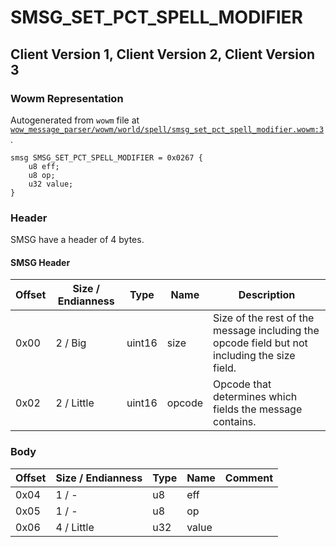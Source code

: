 # SMSG_SET_PCT_SPELL_MODIFIER

## Client Version 1, Client Version 2, Client Version 3

### Wowm Representation

Autogenerated from `wowm` file at [`wow_message_parser/wowm/world/spell/smsg_set_pct_spell_modifier.wowm:3`](https://github.com/gtker/wow_messages/tree/main/wow_message_parser/wowm/world/spell/smsg_set_pct_spell_modifier.wowm#L3).
```rust,ignore
smsg SMSG_SET_PCT_SPELL_MODIFIER = 0x0267 {
    u8 eff;
    u8 op;
    u32 value;
}
```
### Header

SMSG have a header of 4 bytes.

#### SMSG Header

| Offset | Size / Endianness | Type   | Name   | Description |
| ------ | ----------------- | ------ | ------ | ----------- |
| 0x00   | 2 / Big           | uint16 | size   | Size of the rest of the message including the opcode field but not including the size field.|
| 0x02   | 2 / Little        | uint16 | opcode | Opcode that determines which fields the message contains.|

### Body

| Offset | Size / Endianness | Type | Name | Comment |
| ------ | ----------------- | ---- | ---- | ------- |
| 0x04 | 1 / - | u8 | eff |  |
| 0x05 | 1 / - | u8 | op |  |
| 0x06 | 4 / Little | u32 | value |  |

